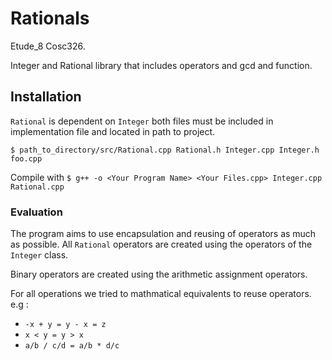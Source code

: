 # Rationals
Etude_8 Cosc326.

Integer and Rational library that includes operators and gcd and function.

## Installation
`Rational` is dependent on `Integer` both files must be included in implementation file and located in path to project.

```$ path_to_directory/src/Rational.cpp Rational.h Integer.cpp Integer.h foo.cpp```

Compile with `$ g++ -o <Your Program Name> <Your Files.cpp> Integer.cpp Rational.cpp`


### Evaluation 
The program aims to use encapsulation and reusing of operators as much as possible. All `Rational` operators are created using the operators of the `Integer` class.

Binary operators are created using the arithmetic assignment operators. 

For all operations we tried to mathmatical equivalents to reuse operators. 
e.g :
- `-x + y = y - x = z`
- `x < y = y > x`
- `a/b / c/d = a/b * d/c`